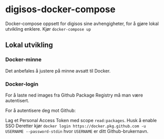 # digisos-docker-compose
Docker-compose oppsett for digisos sine avhengigheter, for å gjøre lokal utvikling enklere.
Kjør `docker-compose up`

## Lokal utvikling
### Docker-minne
Det anbefales å justere på minne avsatt til Docker.

### Docker-login
For å laste ned images fra Github Package Registry må man være autentisert.

For å autentisere deg mot Github:

Lag et Personal Access Token med scope `read:packages`. Husk å enable SSO
Deretter kjør `docker login https://docker.pkg.github.com -u USERNAME --password-stdin` hvor `USERNAME` er ditt Github-brukernavn.
